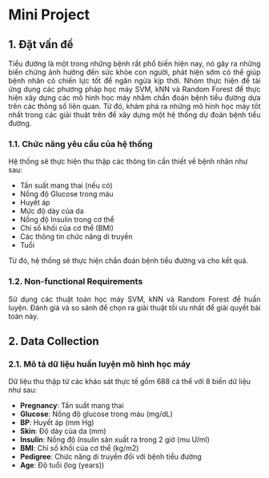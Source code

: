 # Mini Project 

## 1. Đặt vấn đề

<p align="justify">
Tiểu đường là một trong những bệnh rất phổ biến hiện nay, nó gây ra những biến chứng ảnh hưởng đến sức khỏe con người, phát hiện sớm có thể giúp bệnh nhân có chiến lực tốt để ngăn ngừa kịp thời. Nhóm thực hiện đề tài ứng dụng các phương pháp học máy SVM, kNN và Random Forest để thực hiện xây dựng các mô hình học máy nhằm chẩn đoán bệnh tiểu đường dựa trên các thông số liên quan. Từ đó, khám phá ra những mô hình học máy tốt nhất trong các giải thuật trên để xây dựng một hệ thống dự đoán bệnh tiểu đường.
</p>

### 1.1. Chức năng yêu cầu của hệ thống

Hệ thống sẽ thực hiện thu thập các thông tin cần thiết về bệnh nhân như sau:  

- Tần suất mang thai (nếu có)
- Nồng độ Glucose trong máu
- Huyết áp
- Mức độ dày của da
- Nồng độ Insulin trong cơ thể
- Chỉ số khối của cơ thể (BMI)
- Các thông tin chức năng di truyền
- Tuổi

Từ đó, hệ thống sẽ thực hiện chẩn đoán bệnh tiểu đường và cho kết quả.

### 1.2. Non-functional Requirements

<p align="justify">
Sử dụng các thuật toán học máy SVM, kNN và Random Forest để huấn luyện. Đánh giá và so sánh để chọn ra giải thuật tối ưu nhất để giải quyết bài toán này.
</p>

## 2. Data Collection

### 2.1. Mô tả dữ liệu huấn luyện mô hình học máy

Dữ liệu thu thập từ các khảo sát thực tế gồm 688 cá thể với 8 biến dữ liệu như sau:

- **Pregnancy**: Tần suất mang thai
- **Glucose**: Nồng độ glucose trong máu (mg/dL)
- **BP**: Huyết áp (mm Hg)
- **Skin**: Độ dày của da (mm)
- **Insulin**: Nồng độ *Insulin* sản xuất ra trong 2 giờ (mu U/ml)	
- **BMI**: Chỉ số khối của cơ thể (kg/m2)
- **Pedigree**: Chức năng di truyền đối với bệnh tiểu đường
- **Age**: Độ tuổi (log (years))

